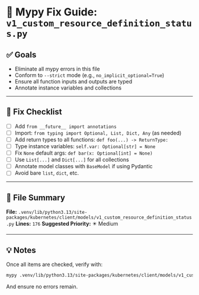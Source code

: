 # 🧠 Mypy Fix Guide: `v1_custom_resource_definition_status.py`

## ✅ Goals
- Eliminate all mypy errors in this file
- Conform to `--strict` mode (e.g., `no_implicit_optional=True`)
- Ensure all function inputs and outputs are typed
- Annotate instance variables and collections

---

## 🔧 Fix Checklist

- [ ] Add `from __future__ import annotations`
- [ ] Import: `from typing import Optional, List, Dict, Any` (as needed)
- [ ] Add return types to all functions: `def foo(...) -> ReturnType:`
- [ ] Type instance variables: `self.var: Optional[str] = None`
- [ ] Fix `None` default args: `def bar(x: Optional[int] = None)`
- [ ] Use `List[...]` and `Dict[...]` for all collections
- [ ] Annotate model classes with `BaseModel` if using Pydantic
- [ ] Avoid bare `list`, `dict`, etc.

---

## 📁 File Summary

**File:** `.venv/lib/python3.13/site-packages/kubernetes/client/models/v1_custom_resource_definition_status.py`
**Lines:** `176`
**Suggested Priority:** ✴️ Medium

---

## 💡 Notes

Once all items are checked, verify with:

```bash
mypy .venv/lib/python3.13/site-packages/kubernetes/client/models/v1_custom_resource_definition_status.py --strict
```

And ensure no errors remain.
